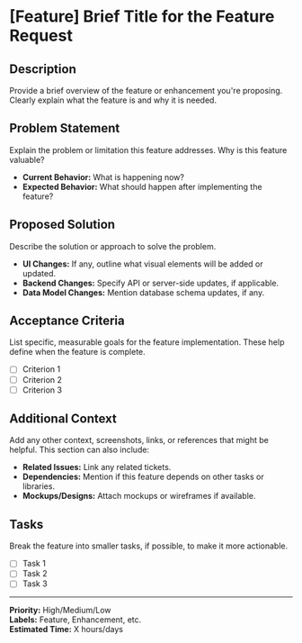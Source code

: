 # [Feature] Brief Title for the Feature Request

## Description
Provide a brief overview of the feature or enhancement you're proposing. Clearly explain what the feature is and why it is needed.

## Problem Statement
Explain the problem or limitation this feature addresses. Why is this feature valuable?

- **Current Behavior:** What is happening now?
- **Expected Behavior:** What should happen after implementing the feature?

## Proposed Solution
Describe the solution or approach to solve the problem.

- **UI Changes:** If any, outline what visual elements will be added or updated.
- **Backend Changes:** Specify API or server-side updates, if applicable.
- **Data Model Changes:** Mention database schema updates, if any.

## Acceptance Criteria
List specific, measurable goals for the feature implementation. These help define when the feature is complete.

- [ ] Criterion 1
- [ ] Criterion 2
- [ ] Criterion 3

## Additional Context
Add any other context, screenshots, links, or references that might be helpful. This section can also include:

- **Related Issues:** Link any related tickets.
- **Dependencies:** Mention if this feature depends on other tasks or libraries.
- **Mockups/Designs:** Attach mockups or wireframes if available.

## Tasks
Break the feature into smaller tasks, if possible, to make it more actionable.

- [ ] Task 1
- [ ] Task 2
- [ ] Task 3

---

**Priority:** High/Medium/Low  
**Labels:** Feature, Enhancement, etc.  
**Estimated Time:** X hours/days  
